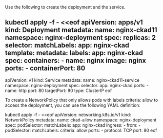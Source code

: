 Use the following to create the deployment and the service.

kubectl apply -f - <<eof
apiVersion: apps/v1
kind: Deployment
metadata:
  name: nginx-ckad11
  namespace: nginx-deployment
spec:
  replicas: 2
  selector:
    matchLabels:
      app: nginx-ckad
  template:
    metadata:
      labels:
        app: nginx-ckad
    spec:
      containers:
        - name: nginx
          image: nginx
          ports:
            - containerPort: 80
---
apiVersion: v1
kind: Service
metadata:
  name: nginx-ckad11-service
  namespace: nginx-deployment
spec:
  selector:
    app: nginx-ckad
  ports:
    - name: http
      port: 80
      targetPort: 80
  type: ClusterIP
eof



To create a NetworkPolicy that only allows pods with labels criteria: allow to access the deployment, you can use the following YAML definition:


kubectl apply -f - <<eof
apiVersion: networking.k8s.io/v1
kind: NetworkPolicy
metadata:
  name: ckad-allow
  namespace: nginx-deployment
spec:
  podSelector:
    matchLabels:
      app: nginx-ckad
  ingress:
    - from:
        - podSelector:
            matchLabels:
              criteria: allow
      ports:
        - protocol: TCP
          port: 80
eof